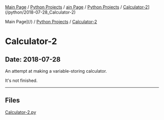 [Main Page](/) / [Python Projects](/python) / [ain Page](/) / [Python Projects](/python) / [Calculator-2](/python/2018-07-28_Calculator-2)](/python/2018-07-28_Calculator-2)

Main Page](/) / [Python Projects](/python) / [Calculator-2](/python/2018-07-28_Calculator-2)

# Calculator-2

## Date: 2018-07-28

An attempt at making a variable-storing calculator.

It's not finished.

-----

## Files

[Calculator-2.py](Calculator-2.py)